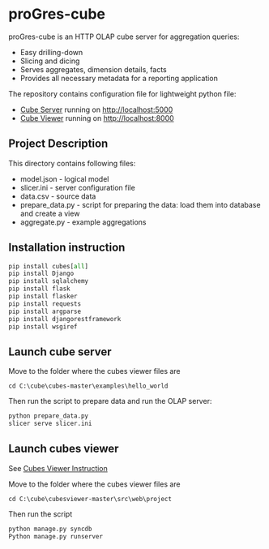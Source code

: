 # proGres-cube

proGres-cube is an HTTP OLAP cube server for aggregation queries:
* Easy drilling-down
*  Slicing and dicing
* Serves aggregates, dimension details, facts
* Provides all necessary metadata for a reporting application

The repository contains configuration file for lightweight python file:
* [Cube Server](http://cubes.databrewery.org/) running on [http://localhost:5000](http://localhost:5000)
* [Cube Viewer](http://jjmontesl.github.io/cubesviewer/) running on [http://localhost:8000](http://localhost:8000)


## Project Description

This directory contains following files:

* model.json      - logical model
* slicer.ini      - server configuration file
* data.csv        - source data
* prepare_data.py - script for preparing the data: load them into database and create a view
* aggregate.py    - example aggregations

## Installation instruction

```python
pip install cubes[all]
pip install Django
pip install sqlalchemy
pip install flask
pip install flasker
pip install requests
pip install argparse
pip install djangorestframework
pip install wsgiref
```

## Launch cube server
Move to the folder where the cubes viewer files are
```
cd C:\cube\cubes-master\examples\hello_world
```

Then run the script to prepare data and run the OLAP server:

```python
python prepare_data.py
slicer serve slicer.ini
```


## Launch cubes viewer
See [Cubes Viewer Instruction](https://github.com/jjmontesl/cubesviewer/blob/master/doc/guide/cubesviewer-gui-installation.md)

Move to the folder where the cubes viewer files are
```
cd C:\cube\cubesviewer-master\src\web\project
```

Then run the script
```python
python manage.py syncdb
Python manage.py runserver
```
